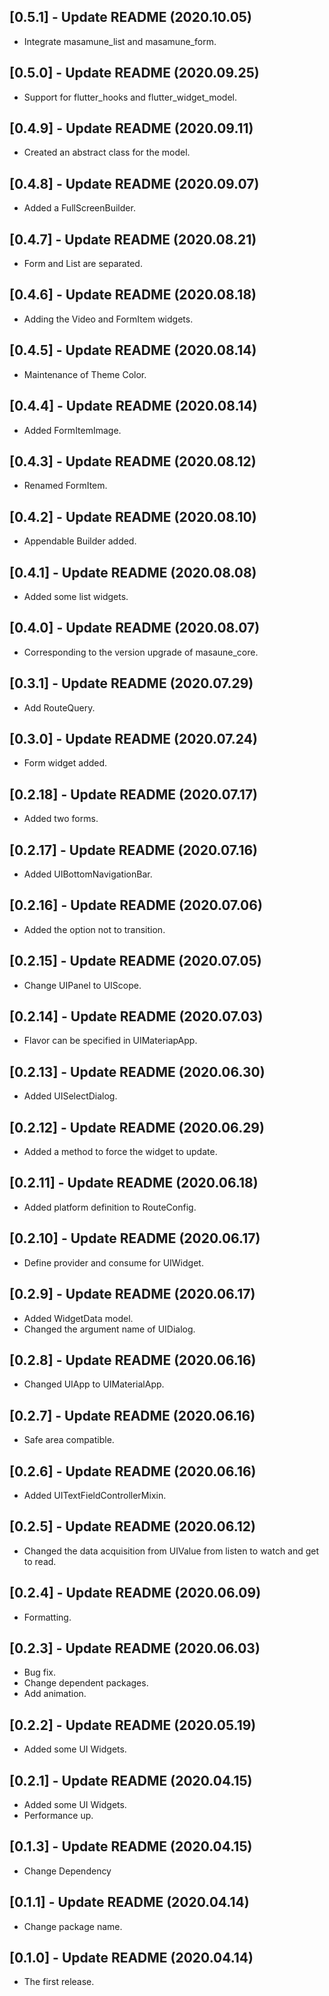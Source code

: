 ## [0.5.1] - Update README (2020.10.05)

* Integrate masamune_list and masamune_form.

## [0.5.0] - Update README (2020.09.25)

* Support for flutter_hooks and flutter_widget_model.

## [0.4.9] - Update README (2020.09.11)

* Created an abstract class for the model.

## [0.4.8] - Update README (2020.09.07)

* Added a FullScreenBuilder.

## [0.4.7] - Update README (2020.08.21)

* Form and List are separated.

## [0.4.6] - Update README (2020.08.18)

* Adding the Video and FormItem widgets.

## [0.4.5] - Update README (2020.08.14)

* Maintenance of Theme Color.

## [0.4.4] - Update README (2020.08.14)

* Added FormItemImage.

## [0.4.3] - Update README (2020.08.12)

* Renamed FormItem.

## [0.4.2] - Update README (2020.08.10)

* Appendable Builder added.

## [0.4.1] - Update README (2020.08.08)

* Added some list widgets.

## [0.4.0] - Update README (2020.08.07)

* Corresponding to the version upgrade of masaune_core.

## [0.3.1] - Update README (2020.07.29)

* Add RouteQuery.

## [0.3.0] - Update README (2020.07.24)

* Form widget added.

## [0.2.18] - Update README (2020.07.17)

* Added two forms.

## [0.2.17] - Update README (2020.07.16)

* Added UIBottomNavigationBar.

## [0.2.16] - Update README (2020.07.06)

* Added the option not to transition.

## [0.2.15] - Update README (2020.07.05)

* Change UIPanel to UIScope.

## [0.2.14] - Update README (2020.07.03)

* Flavor can be specified in UIMateriapApp.

## [0.2.13] - Update README (2020.06.30)

* Added UISelectDialog.

## [0.2.12] - Update README (2020.06.29)

* Added a method to force the widget to update.

## [0.2.11] - Update README (2020.06.18)

* Added platform definition to RouteConfig.

## [0.2.10] - Update README (2020.06.17)

* Define provider and consume for UIWidget.

## [0.2.9] - Update README (2020.06.17)

* Added WidgetData model.
* Changed the argument name of UIDialog.

## [0.2.8] - Update README (2020.06.16)

* Changed UIApp to UIMaterialApp.

## [0.2.7] - Update README (2020.06.16)

* Safe area compatible.

## [0.2.6] - Update README (2020.06.16)

* Added UITextFieldControllerMixin.

## [0.2.5] - Update README (2020.06.12)

* Changed the data acquisition from UIValue from listen to watch and get to read.

## [0.2.4] - Update README (2020.06.09)

* Formatting.

## [0.2.3] - Update README (2020.06.03)

* Bug fix.
* Change dependent packages.
* Add animation.

## [0.2.2] - Update README (2020.05.19)

* Added some UI Widgets.

## [0.2.1] - Update README (2020.04.15)

* Added some UI Widgets.
* Performance up.

## [0.1.3] - Update README (2020.04.15)

* Change Dependency

## [0.1.1] - Update README (2020.04.14)

* Change package name.

## [0.1.0] - Update README (2020.04.14)

* The first release.
